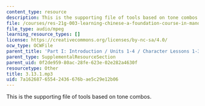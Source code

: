 ```yaml
---
content_type: resource
description: This is the supporting file of tools based on tone combos.
file: /courses/res-21g-003-learning-chinese-a-foundation-course-in-mandarin-spring-2011/7a16268765542436676bae5c29e12b06_3.13.1.mp3
file_type: audio/mpeg
learning_resource_types: []
license: https://creativecommons.org/licenses/by-nc-sa/4.0/
ocw_type: OCWFile
parent_title: 'Part I: Introduction / Units 1-4 / Character Lessons 1-3'
parent_type: SupplementalResourceSection
parent_uid: 0f2de959-80ac-28fe-623e-02e282a4630f
resourcetype: Other
title: 3.13.1.mp3
uid: 7a162687-6554-2436-676b-ae5c29e12b06
---
```

This is the supporting file of tools based on tone combos.
